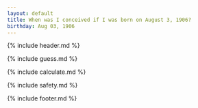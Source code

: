 ```yaml
---
layout: default
title: When was I conceived if I was born on August 3, 1906?
birthday: Aug 03, 1906
---
```


{% include header.md %}

{% include guess.md %}

{% include calculate.md %}

{% include safety.md %}

{% include footer.md %}



